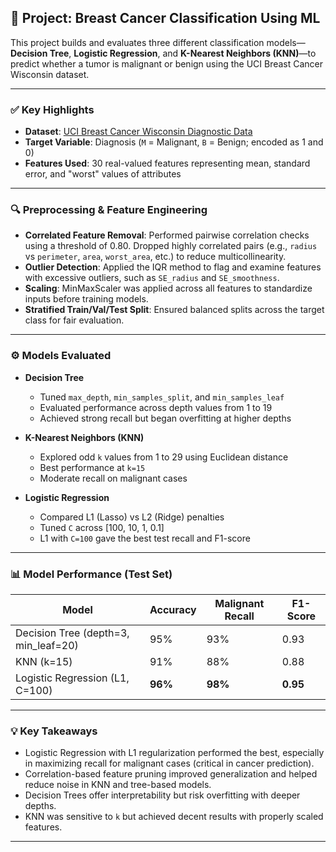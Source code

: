 ## 🧠 Project: Breast Cancer Classification Using ML

This project builds and evaluates three different classification models—**Decision Tree**, **Logistic Regression**, and **K-Nearest Neighbors (KNN)**—to predict whether a tumor is malignant or benign using the UCI Breast Cancer Wisconsin dataset.

---

### ✅ Key Highlights

- **Dataset**: [UCI Breast Cancer Wisconsin Diagnostic Data](https://archive.ics.uci.edu/ml/datasets/Breast+Cancer+Wisconsin+%28Diagnostic%29)
- **Target Variable**: Diagnosis (`M` = Malignant, `B` = Benign; encoded as 1 and 0)
- **Features Used**: 30 real-valued features representing mean, standard error, and "worst" values of attributes

---

### 🔍 Preprocessing & Feature Engineering

- **Correlated Feature Removal**: Performed pairwise correlation checks using a threshold of 0.80. Dropped highly correlated pairs (e.g., `radius` vs `perimeter`, `area`, `worst_area`, etc.) to reduce multicollinearity.
- **Outlier Detection**: Applied the IQR method to flag and examine features with excessive outliers, such as `SE_radius` and `SE_smoothness`.
- **Scaling**: MinMaxScaler was applied across all features to standardize inputs before training models.
- **Stratified Train/Val/Test Split**: Ensured balanced splits across the target class for fair evaluation.

---

### ⚙️ Models Evaluated

- **Decision Tree**
  - Tuned `max_depth`, `min_samples_split`, and `min_samples_leaf`
  - Evaluated performance across depth values from 1 to 19
  - Achieved strong recall but began overfitting at higher depths

- **K-Nearest Neighbors (KNN)**
  - Explored odd `k` values from 1 to 29 using Euclidean distance
  - Best performance at `k=15`
  - Moderate recall on malignant cases

- **Logistic Regression**
  - Compared L1 (Lasso) vs L2 (Ridge) penalties
  - Tuned `C` across [100, 10, 1, 0.1]
  - L1 with `C=100` gave the best test recall and F1-score

---

### 📊 Model Performance (Test Set)

| Model                        | Accuracy | Malignant Recall | F1-Score |
|-----------------------------|----------|------------------|----------|
| Decision Tree (depth=3, min_leaf=20) | 95%      | 93%              | 0.93     |
| KNN (k=15)                   | 91%      | 88%              | 0.88     |
| Logistic Regression (L1, C=100) | **96%** | **98%**         | **0.95** |

---

### 💡 Key Takeaways

- Logistic Regression with L1 regularization performed the best, especially in maximizing recall for malignant cases (critical in cancer prediction).
- Correlation-based feature pruning improved generalization and helped reduce noise in KNN and tree-based models.
- Decision Trees offer interpretability but risk overfitting with deeper depths.
- KNN was sensitive to `k` but achieved decent results with properly scaled features.

---

